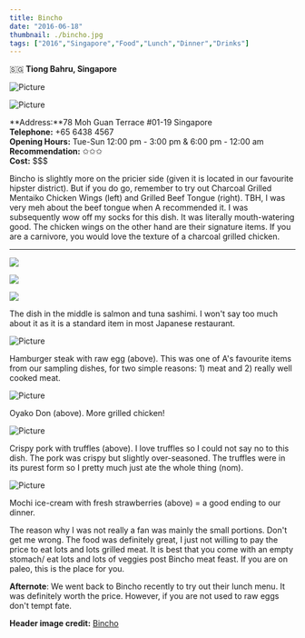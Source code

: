 ```yaml
---
title: Bincho
date: "2016-06-18"
thumbnail: ./bincho.jpg
tags: ["2016","Singapore","Food","Lunch","Dinner","Drinks"]
---
```

🇸🇬 **Tiong Bahru, Singapore**

![Picture](https://hola-yolo.weebly.com/uploads/4/8/2/0/48209285/6729826_orig.jpg)

![Picture](https://hola-yolo.weebly.com/uploads/4/8/2/0/48209285/7916925.jpg?340)

  
**​Address:**78 Moh Guan Terrace #01-19 Singapore  
**Telephone:** +65 6438 4567  
**Opening Hours:** Tue-Sun 12:00 pm - 3:00 pm & 6:00 pm - 12:00 am  
**Recommendation:** ✩✩✩   
**Cost:** $$$  
  
Bincho is slightly more on the pricier side (given it is located in our favourite hipster district). But if you do go, remember to try out Charcoal Grilled Mentaiko Chicken Wings (left) and Grilled Beef Tongue (right). TBH, I was very meh about the beef tongue when A recommended it. I was subsequently wow off my socks for this dish. It was literally mouth-watering good. The chicken wings on the other hand are their signature items. If you are a carnivore, you would love the texture of a charcoal grilled chicken.

***

[![](https://hola-yolo.weebly.com/uploads/4/8/2/0/48209285/376780.jpg)](https://hola-yolo.weebly.com/uploads/4/8/2/0/48209285/376780_orig.jpg)

[![](https://hola-yolo.weebly.com/uploads/4/8/2/0/48209285/4955328.jpg)](https://hola-yolo.weebly.com/uploads/4/8/2/0/48209285/4955328_orig.jpg)

[![](https://hola-yolo.weebly.com/uploads/4/8/2/0/48209285/9638052.jpg)](https://hola-yolo.weebly.com/uploads/4/8/2/0/48209285/9638052_orig.jpg)

The dish in the middle is salmon and tuna sashimi. I won't say too much about it as it is a standard item in most Japanese restaurant. 

![Picture](https://hola-yolo.weebly.com/uploads/4/8/2/0/48209285/6246105_orig.jpg)

Hamburger steak with raw egg (above). This was one of A's favourite items from our sampling dishes, for two simple reasons: 1) meat and 2) really well cooked meat.

![Picture](https://hola-yolo.weebly.com/uploads/4/8/2/0/48209285/9211117_orig.jpg)

Oyako Don (above). More grilled chicken! 

![Picture](https://hola-yolo.weebly.com/uploads/4/8/2/0/48209285/7129109_orig.jpg)

Crispy pork with truffles (above). I love truffles so I could not say no to this dish. The pork was crispy but slightly over-seasoned. The truffles were in its purest form so I pretty much just ate the whole thing (nom).

![Picture](https://hola-yolo.weebly.com/uploads/4/8/2/0/48209285/810503_orig.jpg)

Mochi ice-cream with fresh strawberries (above) = a good ending to our dinner.

​The reason why I was not really a fan was mainly the small portions. Don't get me wrong. The food was definitely great, I just not willing to pay the price to eat lots and lots grilled meat. It is best that you come with an empty stomach/ eat lots and lots of veggies post Bincho meat feast. If you are on paleo, this is the place for you.   
  
**Afternote**: We went back to Bincho recently to try out their lunch menu. It was definitely worth the price. However, if you are not used to raw eggs don't tempt fate.

**Header image credit:** [Bincho](https://www.bincho.com.sg/hua-bee)